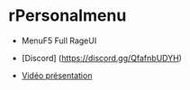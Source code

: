 # rPersonalmenu

- MenuF5 Full RageUI

- [Discord]
(https://discord.gg/QfafnbUDYH)

- [Vidéo présentation](https://streamable.com/4yz3gs)
